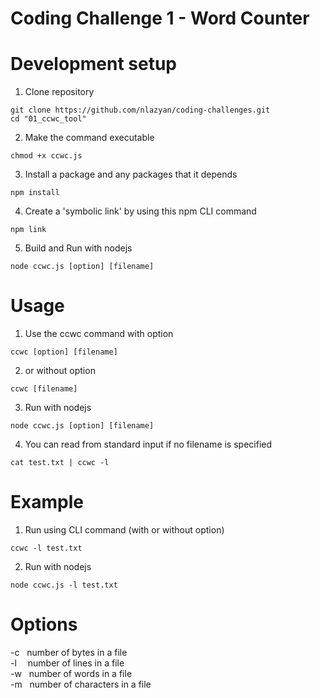 # Coding Challenge 1 - Word Counter

# Development setup
1. Clone repository
```
git clone https://github.com/nlazyan/coding-challenges.git
cd "01_ccwc_tool"
```
2. Make the command executable
 
```
chmod +x ccwc.js
```

3. Install a package and any packages that it depends
```
npm install
```
4. Create a 'symbolic link' by using this npm CLI command
```
npm link
```
5. Build and Run with nodejs
```
node ccwc.js [option] [filename]
```
# Usage
1. Use the ccwc command with option
```
ccwc [option] [filename]
```
2. or without option
```
ccwc [filename]
```
3. Run with nodejs
```
node ccwc.js [option] [filename]
```
4. You can read from standard input if no filename is specified
```
cat test.txt | ccwc -l
```
# Example
1. Run using CLI command (with or without option) 
```
ccwc -l test.txt
```

2. Run with nodejs
```
node ccwc.js -l test.txt
```

# Options

-c &nbsp; number of bytes in a file  
-l &emsp;number of lines in a file  
-w &nbsp; number of words in a file  
-m &nbsp; number of characters in a file


